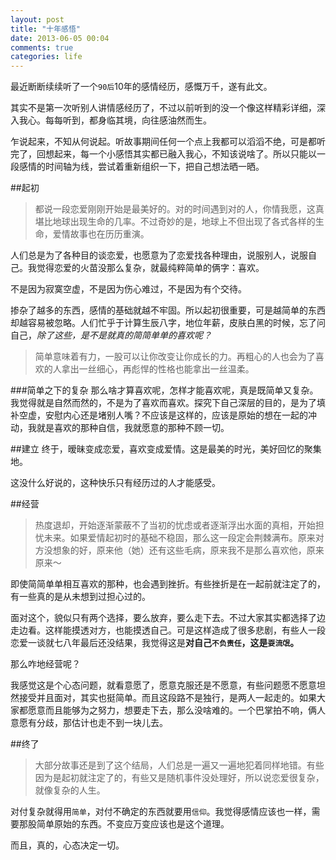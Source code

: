 ```yaml
---
layout: post
title: "十年感悟"
date: 2013-06-05 00:04
comments: true
categories: life 
---
```


最近断断续续听了一个`90后`10年的感情经历，感慨万千，遂有此文。

其实不是第一次听别人讲情感经历了，不过以前听到的没一个像这样精彩详细，深入我心。每每听到，都身临其境，向往感油然而生。

乍说起来，不知从何说起。听故事期间任何一个点上我都可以滔滔不绝，可是都听完了，回想起来，每一个小感悟其实都已融入我心，不知该说啥了。所以只能以一段感情的时间轴为线，尝试着重新组织一下，把自己想法晒一晒。

##起初
> 都说一段恋爱刚刚开始是最美好的。对的时间遇到对的人，你情我愿，这真堪比地球出现生命的几率。不过奇妙的是，地球上不但出现了各式各样的生命，爱情故事也在历历重演。

<!-- more -->

人们总是为了各种目的谈恋爱，也愿意为了恋爱找各种理由，说服别人，说服自己。我觉得恋爱的火苗没那么复杂，就最纯粹简单的俩字：喜欢。

不是因为寂寞空虚，不是因为伤心难过，不是因为有个交待。

掺杂了越多的东西，感情的基础就越不牢固。所以起初很重要，可是越简单的东西却越容易被忽略。人们忙乎于计算生辰八字，地位年薪，皮肤白黑的时候，忘了问自己，*除了这些，是不是就真的简简单单的喜欢呢？*

> 简单意味着有力，一股可以让你改变让你成长的力。再粗心的人也会为了喜欢的人拿出一丝细心，再彪悍的性格也能拿出一丝温柔。

###简单之下的复杂
那么啥才算喜欢呢，怎样才能喜欢呢，真是既简单又复杂。我觉得就是自然而然的，不是为了喜欢而喜欢。探究下自己深层的目的，是为了填补空虚，安慰内心还是堵别人嘴？不应该是这样的，应该是原始的想在一起的冲动，我就是喜欢的那种自信，我就愿意的那种不顾一切。

##建立
终于，暧昧变成恋爱，喜欢变成爱情。这是最美的时光，美好回忆的聚集地。

这没什么好说的，这种快乐只有经历过的人才能感受。

##经营
> 热度退却，开始逐渐蒙蔽不了当初的忧虑或者逐渐浮出水面的真相，开始担忧未来。如果爱情起初时的基础不稳固，那么这一段定会荆棘满布。原来对方没想象的好，原来他（她）还有这些毛病，原来我不是那么喜欢他，原来原来～


即使简简单单相互喜欢的那种，也会遇到挫折。有些挫折是在一起前就注定了的，有一些真的是从未想到过担心过的。

面对这个，貌似只有两个选择，要么放弃，要么走下去。不过大家其实都选择了边走边看。这样能摸透对方，也能摸透自己。可是这样造成了很多悲剧，有些人一段恋爱一谈就七八年最后还没结果，我觉得这是**对自己`不负责任`，这是`耍流氓`。**

那么咋地经营呢？

我感觉这是个心态问题，就看意愿了，愿意克服还是不愿意，有些问题愿不愿意坦然接受并且面对，其实也挺简单。而且这段路不是独行，是两人一起走的。如果大家都愿意而且能够为之努力，想要走下去，那么没啥难的。一个巴掌拍不响，俩人意愿有分歧，那估计也走不到一块儿去。

##终了
> 大部分故事还是到了这个结局，人们总是一遍又一遍地犯着同样地错。有些因为是起初就注定了的，有些又是随机事件没处理好，所以说恋爱很复杂，就像复杂的人生。

对付复杂就得用`简单`，对付不确定的东西就要用`信仰`。我觉得感情应该也一样，需要那股简单原始的东西。不变应万变应该也是这个道理。

而且，真的，心态决定一切。